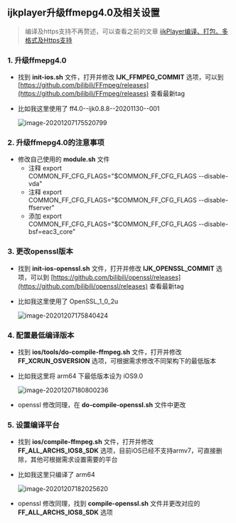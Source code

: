## ijkplayer升级ffmepg4.0及相关设置

> 编译及https支持不再赘述，可以查看之前的文章 [ijkPlayer编译、打包、多格式及Https支持](https://www.jianshu.com/p/4419111de807)

### 1. 升级ffmepg4.0

- 找到 **init-ios.sh** 文件，打开并修改 **IJK_FFMPEG_COMMIT** 选项，可以到 [https://github.com/bilibili/FFmpeg/releases](https://github.com/bilibili/FFmpeg/releases) 查看最新tag

- 比如我这里使用了 ff4.0--ijk0.8.8--20201130--001

    ![image-20201207175520799](https://tva1.sinaimg.cn/large/0081Kckwly1glffyojhrkj30fa02o3yt.jpg)

### 2. 升级ffmepg4.0的注意事项

- 修改自己使用的 **module.sh** 文件
    - 注释 export COMMON_FF_CFG_FLAGS="$COMMON_FF_CFG_FLAGS --disable-vda"
    - 注释 export COMMON_FF_CFG_FLAGS="$COMMON_FF_CFG_FLAGS --disable-ffserver"
    - 添加 export COMMON_FF_CFG_FLAGS="$COMMON_FF_CFG_FLAGS --disable-bsf=eac3_core"

### 3. 更改openssl版本

- 找到 **init-ios-openssl.sh** 文件，打开并修改 **IJK_OPENSSL_COMMIT** 选项，可以到 [https://github.com/bilibili/openssl/releases](https://github.com/bilibili/openssl/releases) 查看最新tag

- 比如我这里使用了 OpenSSL_1_0_2u

    ![image-20201207175840424](https://tva1.sinaimg.cn/large/0081Kckwly1glfg23bzqgj30es02vjro.jpg)

### 4. 配置最低编译版本

- 找到 **ios/tools/do-compile-ffmpeg.sh** 文件，打开并修改 **FF_XCRUN_OSVERSION** 选项，可根据需求修改不同架构下的最低版本

- 比如我这里将 arm64 下最低版本设为 iOS9.0

    ![image-20201207180800236](https://tva1.sinaimg.cn/large/0081Kckwly1glfgbsj9j6j30ga04p752.jpg)

- openssl 修改同理，在 **do-compile-openssl.sh** 文件中更改

### 5. 设置编译平台

- 找到 **ios/compile-ffmpeg.sh** 文件，打开并修改 **FF_ALL_ARCHS_IOS8_SDK** 选项，目前iOS已经不支持armv7，可直接删除，其他可根据需求设置需要的平台

- 比如我这里只编译了 arm64

    ![image-20201207182025620](https://tva1.sinaimg.cn/large/0081Kckwly1glfgopz24rj30ev03omxj.jpg)

- openssl 修改同理，找到 **compile-openssl.sh** 文件并更改对应的 **FF_ALL_ARCHS_IOS8_SDK** 选项

